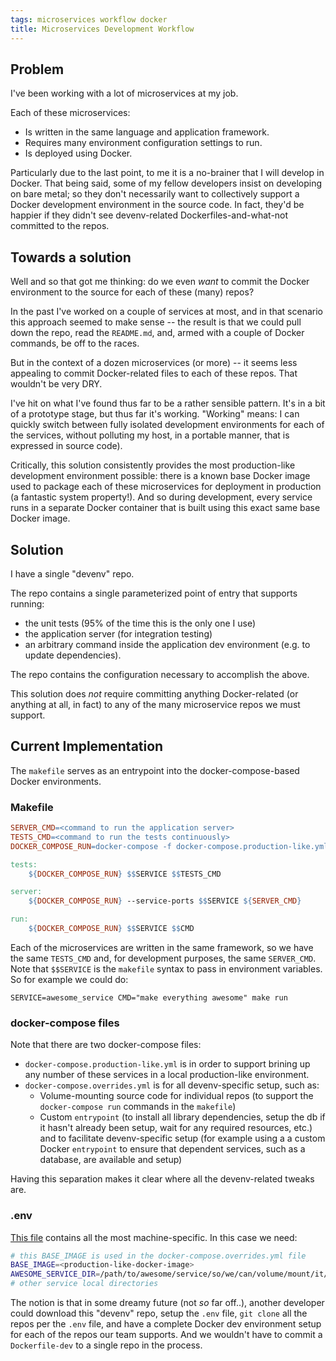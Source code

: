 ```yaml
---
tags: microservices workflow docker
title: Microservices Development Workflow
---
```


## Problem

I've been working with a lot of microservices at my job.

Each of these microservices:

- Is written in the same language and application framework.
- Requires many environment configuration settings to run.
- Is deployed using Docker.

Particularly due to the last point, to me it is a no-brainer that I will develop in Docker. That being said, some of my fellow developers insist on developing on bare metal; so they don't necessarily want to collectively support a Docker development environment in the source code. In fact, they'd be happier if they didn't see devenv-related Dockerfiles-and-what-not committed to the repos.

## Towards a solution

Well and so that got me thinking: do we even _want_ to commit the Docker environment to the source for each of these (many) repos?

In the past I've worked on a couple of services at most, and in that scenario this approach seemed to make sense -- the result is that we could pull down the repo, read the `README.md`, and, armed with a couple of Docker commands, be off to the races.

But in the context of a dozen microservices (or more) -- it seems less appealing to commit Docker-related files to each of these repos. That wouldn't be very DRY.

I've hit on what I've found thus far to be a rather sensible pattern. It's in a bit of a prototype stage, but thus far it's working. "Working" means: I can quickly switch between fully isolated development environments for each of the services, without polluting my host, in a portable manner, that is expressed in source code).

Critically, this solution consistently provides the most production-like development environment possible: there is a known base Docker image used to package each of these microservices for deployment in production (a fantastic system property!). And so during development, every service runs in a separate Docker container that is built using this exact same base Docker image.

## Solution

I have a single "devenv" repo.

The repo contains a single parameterized point of entry that supports running:

- the unit tests (95% of the time this is the only one I use)
- the application server (for integration testing)
- an arbitrary command inside the application dev environment (e.g. to update dependencies).

The repo contains the configuration necessary to accomplish the above.

This solution does _not_ require committing anything Docker-related (or anything at all, in fact) to any of the many microservice repos we must support.

## Current Implementation

The `makefile` serves as an entrypoint into the docker-compose-based Docker environments.

### Makefile

```makefile
SERVER_CMD=<command to run the application server>
TESTS_CMD=<command to run the tests continuously>
DOCKER_COMPOSE_RUN=docker-compose -f docker-compose.production-like.yml -f docker-compose.overrides.yml run --rm

tests:
    ${DOCKER_COMPOSE_RUN} $$SERVICE $$TESTS_CMD

server:
    ${DOCKER_COMPOSE_RUN} --service-ports $$SERVICE ${SERVER_CMD}

run:
    ${DOCKER_COMPOSE_RUN} $$SERVICE $$CMD
```

Each of the microservices are written in the same framework, so we have the same `TESTS_CMD` and, for development purposes, the same `SERVER_CMD`. Note that `$$SERVICE` is the `makefile` syntax to pass in environment variables. So for example we could do:

```
SERVICE=awesome_service CMD="make everything awesome" make run
```

### docker-compose files

Note that there are two docker-compose files:

- `docker-compose.production-like.yml` is in order to support brining up any number of these services in a local production-like environment.
- `docker-compose.overrides.yml` is for all devenv-specific setup, such as:
  - Volume-mounting source code for individual repos (to support the `docker-compose run` commands in the `makefile`)
  - Custom `entrypoint` (to install all library dependencies, setup the db if it hasn't already been setup, wait for any required resources, etc.)
    and to facilitate devenv-specific setup (for example using a a custom Docker `entrypoint` to ensure that dependent services, such as a database, are available and setup)

Having this separation makes it clear where all the devenv-related tweaks are.

### .env

[This file](https://docs.docker.com/compose/environment-variables/#the-env-file) contains all the most machine-specific. In this case we need:

```sh
# this BASE_IMAGE is used in the docker-compose.overrides.yml file
BASE_IMAGE=<production-like-docker-image>
AWESOME_SERVICE_DIR=/path/to/awesome/service/so/we/can/volume/mount/it/during/development
# other service local directories
```

The notion is that in some dreamy future (not _so_ far off..), another developer could download this "devenv" repo, setup the `.env` file, `git clone` all the repos per the `.env` file, and have a complete Docker dev environment setup for each of the repos our team supports. And we wouldn't have to commit a `Dockerfile-dev` to a single repo in the process.
